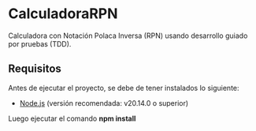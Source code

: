 # CalculadoraRPN

Calculadora con Notación Polaca Inversa (RPN) usando desarrollo guiado por pruebas (TDD).

## Requisitos

Antes de ejecutar el proyecto, se debe de tener instalados lo siguiente:

- [Node.js](https://nodejs.org/) (versión recomendada: v20.14.0 o superior)

Luego ejecutar el comando **npm install**
